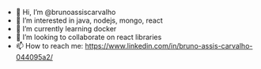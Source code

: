 - 👋 Hi, I’m @brunoassiscarvalho
- 👀 I’m interested in java, nodejs, mongo, react
- 🌱 I’m currently learning docker
- 💞️ I’m looking to collaborate on react libraries
- 📫 How to reach me: https://www.linkedin.com/in/bruno-assis-carvalho-044095a2/ 

<!---
brunoassiscarvalho/brunoassiscarvalho is a ✨ special ✨ repository because its `README.md` (this file) appears on your GitHub profile.
You can click the Preview link to take a look at your changes.
--->

